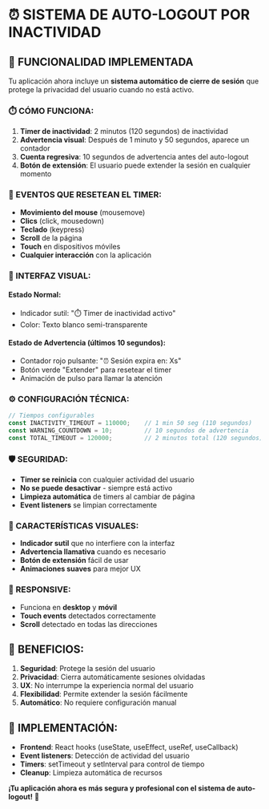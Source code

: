 # ⏰ SISTEMA DE AUTO-LOGOUT POR INACTIVIDAD

## 🎯 **FUNCIONALIDAD IMPLEMENTADA**

Tu aplicación ahora incluye un **sistema automático de cierre de sesión** que protege la privacidad del usuario cuando no está activo.

### **⏱️ CÓMO FUNCIONA:**

1. **Timer de inactividad**: 2 minutos (120 segundos) de inactividad
2. **Advertencia visual**: Después de 1 minuto y 50 segundos, aparece un contador
3. **Cuenta regresiva**: 10 segundos de advertencia antes del auto-logout
4. **Botón de extensión**: El usuario puede extender la sesión en cualquier momento

### **🔄 EVENTOS QUE RESETEAN EL TIMER:**

- **Movimiento del mouse** (mousemove)
- **Clics** (click, mousedown)
- **Teclado** (keypress)
- **Scroll** de la página
- **Touch** en dispositivos móviles
- **Cualquier interacción** con la aplicación

### **📱 INTERFAZ VISUAL:**

#### **Estado Normal:**
- Indicador sutil: "⏱️ Timer de inactividad activo"
- Color: Texto blanco semi-transparente

#### **Estado de Advertencia (últimos 10 segundos):**
- Contador rojo pulsante: "⏰ Sesión expira en: Xs"
- Botón verde "Extender" para resetear el timer
- Animación de pulso para llamar la atención

### **⚙️ CONFIGURACIÓN TÉCNICA:**

```typescript
// Tiempos configurables
const INACTIVITY_TIMEOUT = 110000;    // 1 min 50 seg (110 segundos)
const WARNING_COUNTDOWN = 10;         // 10 segundos de advertencia
const TOTAL_TIMEOUT = 120000;         // 2 minutos total (120 segundos)
```

### **🛡️ SEGURIDAD:**

- **Timer se reinicia** con cualquier actividad del usuario
- **No se puede desactivar** - siempre está activo
- **Limpieza automática** de timers al cambiar de página
- **Event listeners** se limpian correctamente

### **🎨 CARACTERÍSTICAS VISUALES:**

- **Indicador sutil** que no interfiere con la interfaz
- **Advertencia llamativa** cuando es necesario
- **Botón de extensión** fácil de usar
- **Animaciones suaves** para mejor UX

### **📱 RESPONSIVE:**

- Funciona en **desktop** y **móvil**
- **Touch events** detectados correctamente
- **Scroll** detectado en todas las direcciones

## 🚀 **BENEFICIOS:**

1. **Seguridad**: Protege la sesión del usuario
2. **Privacidad**: Cierra automáticamente sesiones olvidadas
3. **UX**: No interrumpe la experiencia normal del usuario
4. **Flexibilidad**: Permite extender la sesión fácilmente
5. **Automático**: No requiere configuración manual

## 🔧 **IMPLEMENTACIÓN:**

- **Frontend**: React hooks (useState, useEffect, useRef, useCallback)
- **Event listeners**: Detección de actividad del usuario
- **Timers**: setTimeout y setInterval para control de tiempo
- **Cleanup**: Limpieza automática de recursos

**¡Tu aplicación ahora es más segura y profesional con el sistema de auto-logout!** 🎉
